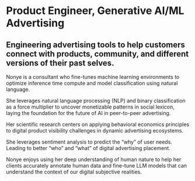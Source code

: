 # Product Engineer, Generative AI/ML Advertising 

## Engineering advertising tools to help customers connect with products, community, and different versions of their past selves.

Nonye is a consultant who fine-tunes machine learning environments to optimize inference time compute and model classification using natural language. 

She leverages natural language processing (NLP) and binary classification as a force multiplier to uncover monetizable patterns in social lexicon, laying the foundation for the future of AI in peer-to-peer advertising.

Her scientific research centers on applying behavioral economics principles to digital product visibility challenges in dynamic advertising ecosystems. 

She leverages sentiment analysis to predict the “why” of user needs. Leading to better “who” and “what” of digital advertising placement.

Nonye enjoys using her deep understanding of human nature to help her clients accurately annotate human data and fine-tune LLM models that can understand the context of our digital subjective realities. 

